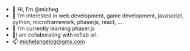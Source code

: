 - 👋 Hi, I’m @micheg
- 👀 I’m interested in web development, game development, javascript, python, microframework, phaserjs, react, ...
- 🌱 I’m currently learning phaser.js
- 💞️I am collaborating with reflab srl.
- 📫 michelangelog@gmx.com
